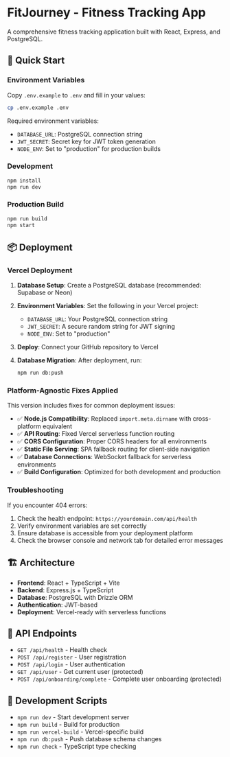 # FitJourney - Fitness Tracking App

A comprehensive fitness tracking application built with React, Express, and PostgreSQL.

## 🚀 Quick Start

### Environment Variables

Copy `.env.example` to `.env` and fill in your values:

```bash
cp .env.example .env
```

Required environment variables:
- `DATABASE_URL`: PostgreSQL connection string
- `JWT_SECRET`: Secret key for JWT token generation
- `NODE_ENV`: Set to "production" for production builds

### Development

```bash
npm install
npm run dev
```

### Production Build

```bash
npm run build
npm start
```

## 📦 Deployment

### Vercel Deployment

1. **Database Setup**: Create a PostgreSQL database (recommended: Supabase or Neon)

2. **Environment Variables**: Set the following in your Vercel project:
   - `DATABASE_URL`: Your PostgreSQL connection string
   - `JWT_SECRET`: A secure random string for JWT signing
   - `NODE_ENV`: Set to "production"

3. **Deploy**: Connect your GitHub repository to Vercel

4. **Database Migration**: After deployment, run:
   ```bash
   npm run db:push
   ```

### Platform-Agnostic Fixes Applied

This version includes fixes for common deployment issues:

- ✅ **Node.js Compatibility**: Replaced `import.meta.dirname` with cross-platform equivalent
- ✅ **API Routing**: Fixed Vercel serverless function routing
- ✅ **CORS Configuration**: Proper CORS headers for all environments
- ✅ **Static File Serving**: SPA fallback routing for client-side navigation
- ✅ **Database Connections**: WebSocket fallback for serverless environments
- ✅ **Build Configuration**: Optimized for both development and production

### Troubleshooting

If you encounter 404 errors:

1. Check the health endpoint: `https://yourdomain.com/api/health`
2. Verify environment variables are set correctly
3. Ensure database is accessible from your deployment platform
4. Check the browser console and network tab for detailed error messages

## 🏗️ Architecture

- **Frontend**: React + TypeScript + Vite
- **Backend**: Express.js + TypeScript
- **Database**: PostgreSQL with Drizzle ORM
- **Authentication**: JWT-based
- **Deployment**: Vercel-ready with serverless functions

## 📝 API Endpoints

- `GET /api/health` - Health check
- `POST /api/register` - User registration
- `POST /api/login` - User authentication
- `GET /api/user` - Get current user (protected)
- `POST /api/onboarding/complete` - Complete user onboarding (protected)

## 🔧 Development Scripts

- `npm run dev` - Start development server
- `npm run build` - Build for production
- `npm run vercel-build` - Vercel-specific build
- `npm run db:push` - Push database schema changes
- `npm run check` - TypeScript type checking